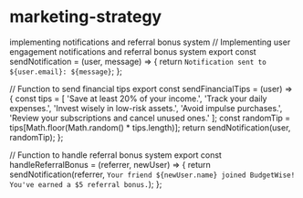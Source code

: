 # marketing-strategy
implementing notifications and referral bonus system
// Implementing user engagement notifications and referral bonus system
export const sendNotification = (user, message) => {
    return `Notification sent to ${user.email}: ${message}`;
};

// Function to send financial tips
export const sendFinancialTips = (user) => {
    const tips = [
        'Save at least 20% of your income.',
        'Track your daily expenses.',
        'Invest wisely in low-risk assets.',
        'Avoid impulse purchases.',
        'Review your subscriptions and cancel unused ones.'
    ];
    const randomTip = tips[Math.floor(Math.random() * tips.length)];
    return sendNotification(user, randomTip);
};

// Function to handle referral bonus system
export const handleReferralBonus = (referrer, newUser) => {
    return sendNotification(referrer, `Your friend ${newUser.name} joined BudgetWise! You've earned a $5 referral bonus.`);
};
